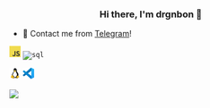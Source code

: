 <h3 align="center">
Hi there, I'm drgnbon 👋
</h3>

<!-- <h2 align="center">
I'm a 💼 Freelancer!
</h2> -->

- 💬 Contact me from [Telegram](https://t.me/drgnbon)!

<code><img height="20" alt="javascript" src="https://raw.githubusercontent.com/github/explore/80688e429a7d4ef2fca1e82350fe8e3517d3494d/topics/javascript/javascript.png"></code>
<code><img height="20" alt="sql" src="https://raw.githubusercontent.com/abranhe/programming-languages-logos/master/src/cpp/cpp_512x512.png"></code>

<code><img height="20" alt="linux" src="https://raw.githubusercontent.com/github/explore/80688e429a7d4ef2fca1e82350fe8e3517d3494d/topics/linux/linux.png"></code>
<code><img height="20" alt="vstudiocode" src="https://raw.githubusercontent.com/github/explore/bbd48b997e8d0bef63f676eca4da5e1f76487b56/topics/visual-studio-code/visual-studio-code.png"></code>

<img align="center" src="https://github-readme-stats.vercel.app/api?username=drgnbon" />
